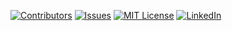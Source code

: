 [![Contributors][contributors-shield]][contributors-url]
[![Issues][issues-shield]][issues-url]
[![MIT License][license-shield]][license-url]
[![LinkedIn][linkedin-shield]][linkedin-url]




[contributors-shield]: https://img.shields.io/badge/Contributors-1-%3CCOLOR%3E?style=for-the-badge

[contributors-url]: https://github.com/manojkumar-kasiviswanathan/Javabasic/graphs/contributors

[issues-shield]: https://img.shields.io/github/issues/manojkumar-kasiviswanathan/JavaBasic?color=yellow&style=for-the-badge

[issues-url]: https://github.com/manojkumar-kasiviswanathan/Javabasic/issues

[license-shield]: https://img.shields.io/github/license/othneildrew/Best-README-Template.svg?style=for-the-badge

[license-url]: https://github.com/othneildrew/Best-README-Template/blob/master/LICENSE.txt

[linkedin-shield]: https://img.shields.io/badge/-LinkedIn-black.svg?style=for-the-badge&logo=linkedin&colorB=555

[linkedin-url]: https://www.linkedin.com/in/manojkumar-kasiviswanathan-7a8aa973/

